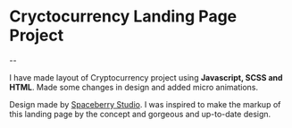 # Cryctocurrency Landing Page Project
--

I have made layout of Cryptocurrency project using **Javascript, SCSS and HTML**. Made some changes in design and added micro animations.


Design made by [Spaceberry Studio](https://spaceberry.studio). I was inspired to make the markup of this landing page by the concept and gorgeous and up-to-date design.